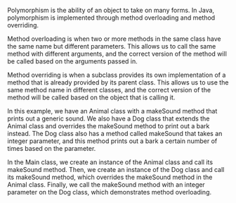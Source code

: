 Polymorphism is the ability of an object to take on many forms. In Java, polymorphism is implemented through method overloading and method overriding.

Method overloading is when two or more methods in the same class have the same name but different parameters. This allows us to call the same method with different arguments, and the correct version of the method will be called based on the arguments passed in.

Method overriding is when a subclass provides its own implementation of a method that is already provided by its parent class. This allows us to use the same method name in different classes, and the correct version of the method will be called based on the object that is calling it.



In this example, we have an Animal class with a makeSound method that prints out a generic sound. We also have a Dog class that extends the Animal class and overrides the makeSound method to print out a bark instead. The Dog class also has a method called makeSound that takes an integer parameter, and this method prints out a bark a certain number of times based on the parameter.

In the Main class, we create an instance of the Animal class and call its makeSound method. Then, we create an instance of the Dog class and call its makeSound method, which overrides the makeSound method in the Animal class. Finally, we call the makeSound method with an integer parameter on the Dog class, which demonstrates method overloading.